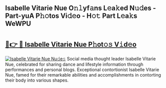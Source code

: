 ## Isabelle Vitarie Nue O𝚗𝚕yf𝚊ns L𝚎a𝚔ed N𝚞𝚍es - Part-yuA P𝚑𝚘tos Vi𝚍𝚎o - H𝚘𝚝 Part L𝚎a𝚔s WeWPU

# <h2><a href="http://kfdnriu.oniu.top/?m=Isabelle+Vitarie+Nue">🔗👉 🔴 Isabelle Vitarie Nue P𝚑ot𝚘𝚜 V𝚒d𝚎o</a></h2>

[![Isabelle Vitarie Nue Nu𝚍e𝚜](https://i.imgur.com/0qMVB7G.gif)](http://kfdnriu.oniu.top/?m=Isabelle+Vitarie+Nue)
Social media thought leader Isabelle Vitarie Nue, celebrated for sharing dance and lifestyle information through performances and personal blogs. Exceptional contortionist Isabelle Vitarie Nue, famed for their remarkable abilities and accomplishments in contorting their body into various shapes.  
